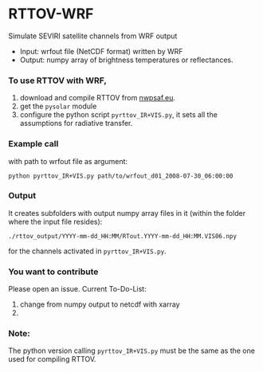 # RTTOV-WRF
Simulate SEVIRI satellite channels from WRF output

- Input: wrfout file (NetCDF format) written by WRF
- Output: numpy array of brightness temperatures or reflectances.


### To use RTTOV with WRF, 
1) download and compile RTTOV from [nwpsaf.eu](https://www.nwpsaf.eu/site/software/rttov/).
2) get the `pysolar` module
3) configure the python script `pyrttov_IR+VIS.py`, it sets all the assumptions for radiative transfer.


### Example call 
with path to wrfout file as argument:

`python pyrttov_IR+VIS.py path/to/wrfout_d01_2008-07-30_06:00:00`

### Output
It creates subfolders with output numpy array files in it (within the folder where the input file resides):

`./rttov_output/YYYY-mm-dd_HH:MM/RTout.YYYY-mm-dd_HH:MM.VIS06.npy`

for the channels activated in `pyrttov_IR+VIS.py`. 

### You want to contribute
Please open an issue.
Current To-Do-List:
1) change from numpy output to netcdf with xarray
2) 

### Note:
The python version calling `pyrttov_IR+VIS.py` must be the same as the one used for compiling RTTOV.
